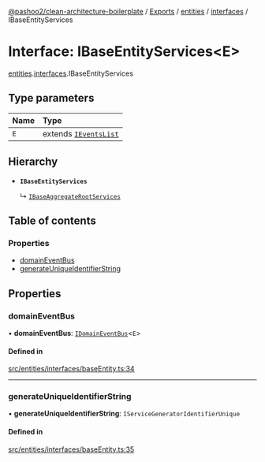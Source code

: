 [@pashoo2/clean-architecture-boilerplate](../README.md) / [Exports](../modules.md) / [entities](../modules/entities.md) / [interfaces](../modules/entities.interfaces.md) / IBaseEntityServices

# Interface: IBaseEntityServices<E\>

[entities](../modules/entities.md).[interfaces](../modules/entities.interfaces.md).IBaseEntityServices

## Type parameters

| Name | Type |
| :------ | :------ |
| `E` | extends [`IEventsList`](events.interfaces.ieventslist.md) |

## Hierarchy

- **`IBaseEntityServices`**

  ↳ [`IBaseAggregateRootServices`](aggregates.interfaces.ibaseaggregaterootservices.md)

## Table of contents

### Properties

- [domainEventBus](entities.interfaces.ibaseentityservices.md#domaineventbus)
- [generateUniqueIdentifierString](entities.interfaces.ibaseentityservices.md#generateuniqueidentifierstring)

## Properties

### domainEventBus

• **domainEventBus**: [`IDomainEventBus`](events.interfaces.idomaineventbus.md)<`E`\>

#### Defined in

[src/entities/interfaces/baseEntity.ts:34](https://github.com/pashoo2/clean-architecture-boilerplate/blob/5d0a725/src/entities/interfaces/baseEntity.ts#L34)

___

### generateUniqueIdentifierString

• **generateUniqueIdentifierString**: `IServiceGeneratorIdentifierUnique`

#### Defined in

[src/entities/interfaces/baseEntity.ts:35](https://github.com/pashoo2/clean-architecture-boilerplate/blob/5d0a725/src/entities/interfaces/baseEntity.ts#L35)
